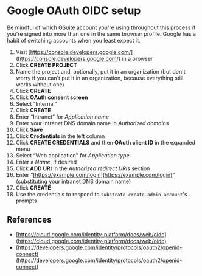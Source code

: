 # Google OAuth OIDC setup

Be mindful of which GSuite account you're using throughout this process if you're signed into more than one in the same browser profile. Google has a habit of switching accounts when you least expect it.

1. Visit [https://console.developers.google.com/](https://console.developers.google.com/) in a browser
2. Click **CREATE PROJECT**
3. Name the project and, optionally, put it in an organization (but don't worry if you can't put it in an organization, because everything still works without one)
4. Click **CREATE**
5. Click **OAuth consent screen**
6. Select &ldquo;Internal&rdquo;
7. Click **CREATE**
8. Enter &ldquo;Intranet&rdquo; for _Application name_
9. Enter your intranet DNS domain name in _Authorized domains_
10. Click **Save**
11. Click **Credentials** in the left column
12. Click **CREATE CREDENTIALS** and then **OAuth client ID** in the expanded menu
13. Select &ldquo;Web application&rdquo; for _Application type_
14. Enter a _Name_, if desired
15. Click **ADD URI** in the _Authorized redirect URIs_ section
16. Enter &ldquo;[https://example.com/login](https://example.com/login)&rdquo; (substituting your intranet DNS domain name)
17. Click **CREATE**
18. Use the credentials to respond to `substrate-create-admin-account`'s prompts

## References

- [https://cloud.google.com/identity-platform/docs/web/oidc](https://cloud.google.com/identity-platform/docs/web/oidc)
- [https://developers.google.com/identity/protocols/oauth2/openid-connect](https://developers.google.com/identity/protocols/oauth2/openid-connect)
